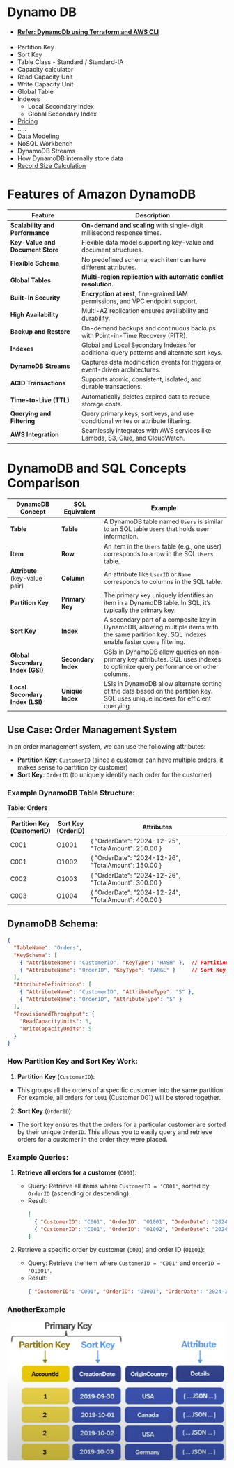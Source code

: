 # Dynamo DB
- #### [Refer: DynamoDb using Terraform and AWS CLI](README-dynamodb_terraform.md)
- Partition Key
- Sort Key
- Table Class - Standard / Standard-IA
- Capacity calculator
- Read Capacity Unit
- Write Capacity Unit
- Global Table
- Indexes
  - Local Secondary Index
  - Global Secondary Index
- [Pricing](README-dynamodb_pricing.md)
- .....
- Data Modeling
- NoSQL Workbench
- DynamoDB Streams
- How DynamoDB internally store data
- [Record Size Calculation](README-dynamodb_record_size_calculation.md)




# Features of Amazon DynamoDB

| Feature                   | Description                                                                               |
|---------------------------|-------------------------------------------------------------------------------------------|
| **Scalability and Performance** | **On-demand and scaling** with single-digit millisecond response times.                   |
| **Key-Value and Document Store** | Flexible data model supporting key-value and document structures.                         |
| **Flexible Schema**       | No predefined schema; each item can have different attributes.                            |
| **Global Tables**         | **Multi-region replication with automatic conflict resolution**.                          |
| **Built-In Security**     | **Encryption at rest**, fine-grained IAM permissions, and VPC endpoint support.           |
| **High Availability**     | Multi-AZ replication ensures availability and durability.                                 |
| **Backup and Restore**    | On-demand backups and continuous backups with Point-in-Time Recovery (PITR).              |
| **Indexes**               | Global and Local Secondary Indexes for additional query patterns and alternate sort keys. |
| **DynamoDB Streams**      | Captures data modification events for triggers or event-driven architectures.             |
| **ACID Transactions**     | Supports atomic, consistent, isolated, and durable transactions.                          |
| **Time-to-Live (TTL)**    | Automatically deletes expired data to reduce storage costs.                               |
| **Querying and Filtering**| Query primary keys, sort keys, and use conditional writes or attribute filtering.         |
| **AWS Integration**       | Seamlessly integrates with AWS services like Lambda, S3, Glue, and CloudWatch.            |


# DynamoDB and SQL Concepts Comparison

| DynamoDB Concept                     | SQL Equivalent           | Example                                                                                          |
|--------------------------------------|--------------------------|--------------------------------------------------------------------------------------------------|
| **Table**                            | **Table**               | A DynamoDB table named `Users` is similar to an SQL table `Users` that holds user information.   |
| **Item**                             | **Row**                 | An item in the `Users` table (e.g., one user) corresponds to a row in the SQL `Users` table.     |
| **Attribute** <br/> (key-value pair) | **Column**              | An attribute like `UserID` or `Name` corresponds to columns in the SQL table.                   |
| **Partition Key**      | **Primary Key**        | The primary key uniquely identifies an item in a DynamoDB table. In SQL, it’s typically the primary key.    | DynamoDB: `UserID`<br>SQL: `UserID` (Primary Key)                                            |
| **Sort Key**           | **Index**              | A secondary part of a composite key in DynamoDB, allowing multiple items with the same partition key. SQL indexes enable faster query filtering. | DynamoDB: `Timestamp` (Sort Key)<br>SQL: `Timestamp` (Indexed column)                          |
| **Global Secondary Index (GSI)** | **Secondary Index**  | GSIs in DynamoDB allow queries on non-primary key attributes. SQL uses indexes to optimize query performance on other columns. | DynamoDB: GSI on `Email`<br>SQL: Index on `Email` column                                     |
| **Local Secondary Index (LSI)** | **Unique Index** | LSIs in DynamoDB allow alternate sorting of the data based on the partition key. SQL uses unique indexes for efficient querying. | DynamoDB: LSI on `LastName` (with same partition key)<br>SQL: Unique index on `LastName`     |



## Use Case: Order Management System
In an order management system, we can use the following attributes:
- **Partition Key**: `CustomerID` (since a customer can have multiple orders, it makes sense to partition by customer)
- **Sort Key**: `OrderID` (to uniquely identify each order for the customer)

### Example DynamoDB Table Structure:
**Table**: **Orders**

| **Partition Key** <br/>(CustomerID)    | **Sort Key** <br/>(OrderID) | Attributes                                                                           |
|----------------------------------------|-----------------------------|-----------------------------------------------------|
| C001                                   | O1001                       |{ "OrderDate": "2024-12-25", "TotalAmount": 250.00 } |
| C001                                   | O1002                       |{ "OrderDate": "2024-12-26", "TotalAmount": 150.00 } |
| C002                                   | O1003                       |{ "OrderDate": "2024-12-26", "TotalAmount": 300.00 } |
| C003                                   | O1004                       |{ "OrderDate": "2024-12-24", "TotalAmount": 400.00 } | 


## DynamoDB Schema:
````json
{
  "TableName": "Orders",
  "KeySchema": [
    { "AttributeName": "CustomerID", "KeyType": "HASH" },  // Partition Key
    { "AttributeName": "OrderID", "KeyType": "RANGE" }     // Sort Key
  ],
  "AttributeDefinitions": [
    { "AttributeName": "CustomerID", "AttributeType": "S" },
    { "AttributeName": "OrderID", "AttributeType": "S" }
  ],
  "ProvisionedThroughput": {
    "ReadCapacityUnits": 5,
    "WriteCapacityUnits": 5
  }
}
````

### How Partition Key and Sort Key Work:
1. **Partition Key** (`CustomerID`):
- This groups all the orders of a specific customer into the same partition. For example, all orders for `C001` (Customer 001) will be stored together.
2. **Sort Key** (`OrderID`):
- The sort key ensures that the orders for a particular customer are sorted by their unique `OrderID`. This allows you to easily query and retrieve orders for a customer in the order they were placed.

### Example Queries:
1. **Retrieve all orders for a customer** (`C001`):
   - Query: Retrieve all items where `CustomerID = 'C001'`, sorted by `OrderID` (ascending or descending).
   - Result:
        ````json
        [
          { "CustomerID": "C001", "OrderID": "O1001", "OrderDate": "2024-12-25", "TotalAmount": 250.00 },
          { "CustomerID": "C001", "OrderID": "O1002", "OrderDate": "2024-12-26", "TotalAmount": 150.00 }
        ]
        
        ````

2. Retrieve a specific order by customer (`C001`) and order ID (`O1001`):
    - Query: Retrieve the item where `CustomerID = 'C001'` and `OrderID = 'O1001'`.
    - Result:
         ````json
         { "CustomerID": "C001", "OrderID": "O1001", "OrderDate": "2024-12-25", "TotalAmount": 250.00 }
         
         ````


### AnotherExample 
<img src="../diagrams/dynamodb_primary_key.png" style="height:320px; width: 4000px"/>

